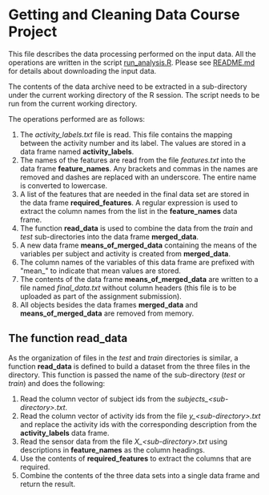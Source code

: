 # Getting and Cleaning Data Course Project

This file describes the data processing performed on the input data. All the operations are written in the script [run_analysis.R](run_analysis.R). Please see [README.md](README.md) for details about downloading the input data.

The contents of the data archive need to be extracted in a sub-directory under the current working directory of the R session. The script needs to be run from the current working directory.

The operations performed are as follows:
1. The *activity_labels.txt* file is read. This file contains the mapping between the activity number and its label. The values are stored in a data frame named **activity_labels**.
2. The names of the features are read from the file *features.txt* into the data frame **feature_names**. Any brackets and commas in the names are removed and dashes are replaced with an underscore. The entire name is converted to lowercase.
3. A list of the features that are needed in the final data set are stored in the data frame **required_features**. A regular expression is used to extract the column names from the list in the **feature_names** data frame.
4. The function **read_data** is used to combine the data from the *train* and *test* sub-directories into the data frame **merged_data**.
5. A new data frame **means_of_merged_data** containing the means of the variables per subject and activity is created from **merged_data**.
6. The column names of the variables of this data frame are prefixed with "mean_" to indicate that mean values are stored.
7. The contents of the data frame **means_of_merged_data** are written to a file named *final_data.txt* without column headers (this file is to be uploaded as part of the assignment submission).
8. All objects besides the data frames **merged_data** and **means_of_merged_data** are removed from memory.



## The function read_data
As the organization of files in the *test* and *train* directories is similar, a function **read_data** is defined to build a dataset from the three files in the directory. This function is passed the name of the sub-directory (*test* or *train*) and does the following:
1. Read the column vector of subject ids from the *subjects_\<sub-directory\>.txt*.
2. Read the column vector of activity ids from the file *y_\<sub-directory\>.txt* and replace the activity ids with the corresponding description from the **activity_labels** data frame.
3. Read the sensor data from the file *X_\<sub-directory\>.txt* using descriptions in **feature_names** as the column headings.
4. Use the contents of **required_features** to extract the columns that are required.
5. Combine the contents of the three data sets into a single data frame and return the result.
